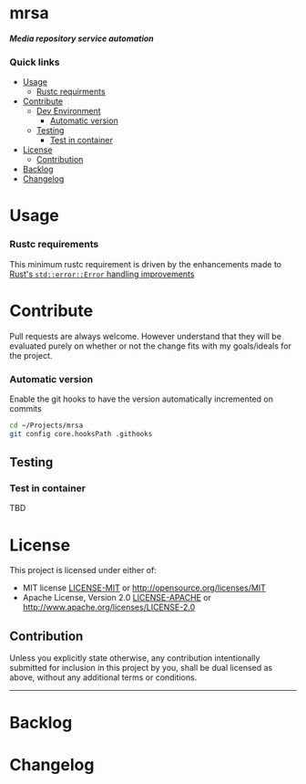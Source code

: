 # mrsa

***Media repository service automation***

### Quick links
* [Usage](#usage)
  * [Rustc requirments](#rustc-requirements)
* [Contribute](#contribute)
  * [Dev Environment](#dev-environment)
    * [Automatic version](#automatic-version)
  * [Testing](#testing)
    * [Test in container](#test-in-container)
* [License](#license)
  * [Contribution](#contribution)
* [Backlog](#backlog)
* [Changelog](#changelog)

# Usage

### Rustc requirements
This minimum rustc requirement is driven by the enhancements made to [Rust's `std::error::Error`
handling improvements](https://doc.rust-lang.org/std/error/trait.Error.html#method.source)

# Contribute
Pull requests are always welcome. However understand that they will be evaluated purely on whether
or not the change fits with my goals/ideals for the project.

### Automatic version
Enable the git hooks to have the version automatically incremented on commits

```bash
cd ~/Projects/mrsa
git config core.hooksPath .githooks
```

## Testing

### Test in container
TBD

# License
This project is licensed under either of:
 * MIT license [LICENSE-MIT](LICENSE-MIT) or http://opensource.org/licenses/MIT
 * Apache License, Version 2.0 [LICENSE-APACHE](LICENSE-APACHE) or http://www.apache.org/licenses/LICENSE-2.0

## Contribution
Unless you explicitly state otherwise, any contribution intentionally submitted for inclusion in
this project by you, shall be dual licensed as above, without any additional terms or conditions.

---

# Backlog

# Changelog
